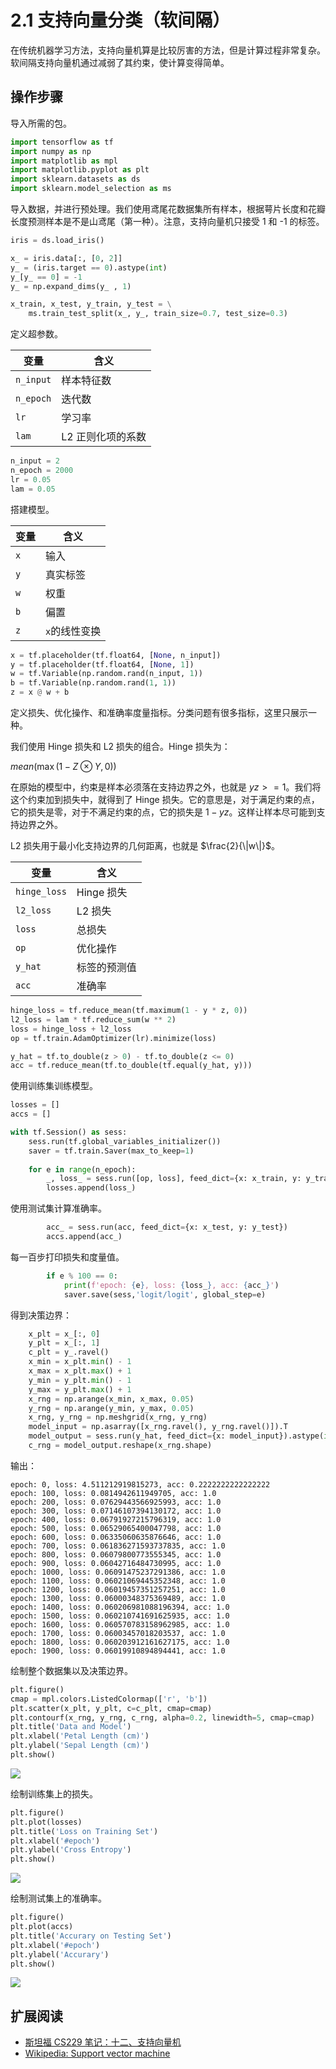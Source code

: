 # 2.1 支持向量分类（软间隔）

在传统机器学习方法，支持向量机算是比较厉害的方法，但是计算过程非常复杂。软间隔支持向量机通过减弱了其约束，使计算变得简单。

## 操作步骤

导入所需的包。

```py
import tensorflow as tf
import numpy as np
import matplotlib as mpl
import matplotlib.pyplot as plt
import sklearn.datasets as ds
import sklearn.model_selection as ms
```

导入数据，并进行预处理。我们使用鸢尾花数据集所有样本，根据萼片长度和花瓣长度预测样本是不是山鸢尾（第一种）。注意，支持向量机只接受 1 和 -1 的标签。

```py
iris = ds.load_iris()

x_ = iris.data[:, [0, 2]]
y_ = (iris.target == 0).astype(int)
y_[y_ == 0] = -1
y_ = np.expand_dims(y_ , 1)

x_train, x_test, y_train, y_test = \
    ms.train_test_split(x_, y_, train_size=0.7, test_size=0.3)
```

定义超参数。

| 变量 | 含义 |
| --- | --- |
| `n_input` | 样本特征数 |
| `n_epoch` | 迭代数 |
| `lr` | 学习率 |
| `lam` | L2 正则化项的系数 |

```py
n_input = 2
n_epoch = 2000
lr = 0.05
lam = 0.05
```

搭建模型。

| 变量 | 含义 |
| --- | --- |
| `x` | 输入 |
| `y` | 真实标签 |
| `w` | 权重 | 
| `b` | 偏置 |
| `z` | `x`的线性变换 |

```py
x = tf.placeholder(tf.float64, [None, n_input])
y = tf.placeholder(tf.float64, [None, 1])
w = tf.Variable(np.random.rand(n_input, 1))
b = tf.Variable(np.random.rand(1, 1))
z = x @ w + b
```

定义损失、优化操作、和准确率度量指标。分类问题有很多指标，这里只展示一种。

我们使用 Hinge 损失和 L2 损失的组合。Hinge 损失为：

$mean(\max(1 - Z \otimes Y, 0))$

在原始的模型中，约束是样本必须落在支持边界之外，也就是 $yz >= 1$。我们将这个约束加到损失中，就得到了 Hinge 损失。它的意思是，对于满足约束的点，它的损失是零，对于不满足约束的点，它的损失是 $1 - yz$。这样让样本尽可能到支持边界之外。

L2 损失用于最小化支持边界的几何距离，也就是 $\frac{2}{\|w\|}$。

| 变量 | 含义 |
| --- | --- |
| `hinge_loss` | Hinge 损失 |
| `l2_loss` | L2 损失 |
| `loss` | 总损失 |
| `op` | 优化操作 |
| `y_hat` | 标签的预测值 |
| `acc` | 准确率 |

```py
hinge_loss = tf.reduce_mean(tf.maximum(1 - y * z, 0))
l2_loss = lam * tf.reduce_sum(w ** 2)
loss = hinge_loss + l2_loss
op = tf.train.AdamOptimizer(lr).minimize(loss)

y_hat = tf.to_double(z > 0) - tf.to_double(z <= 0)
acc = tf.reduce_mean(tf.to_double(tf.equal(y_hat, y)))
```

使用训练集训练模型。

```py
losses = []
accs = []

with tf.Session() as sess:
    sess.run(tf.global_variables_initializer())
    saver = tf.train.Saver(max_to_keep=1)
    
    for e in range(n_epoch):
        _, loss_ = sess.run([op, loss], feed_dict={x: x_train, y: y_train})
        losses.append(loss_)
```

使用测试集计算准确率。

```py
        acc_ = sess.run(acc, feed_dict={x: x_test, y: y_test})
        accs.append(acc_)
```

每一百步打印损失和度量值。

```py
        if e % 100 == 0:
            print(f'epoch: {e}, loss: {loss_}, acc: {acc_}')
            saver.save(sess,'logit/logit', global_step=e)
```

得到决策边界：

```py
    x_plt = x_[:, 0]
    y_plt = x_[:, 1]
    c_plt = y_.ravel()
    x_min = x_plt.min() - 1
    x_max = x_plt.max() + 1
    y_min = y_plt.min() - 1
    y_max = y_plt.max() + 1
    x_rng = np.arange(x_min, x_max, 0.05)
    y_rng = np.arange(y_min, y_max, 0.05)
    x_rng, y_rng = np.meshgrid(x_rng, y_rng)
    model_input = np.asarray([x_rng.ravel(), y_rng.ravel()]).T
    model_output = sess.run(y_hat, feed_dict={x: model_input}).astype(int)
    c_rng = model_output.reshape(x_rng.shape)
```

输出：

```
epoch: 0, loss: 4.511212919815273, acc: 0.2222222222222222
epoch: 100, loss: 0.0814942611949705, acc: 1.0
epoch: 200, loss: 0.07629443566925993, acc: 1.0
epoch: 300, loss: 0.07146107394130172, acc: 1.0
epoch: 400, loss: 0.06791927215796319, acc: 1.0
epoch: 500, loss: 0.06529065400047798, acc: 1.0
epoch: 600, loss: 0.06335060635876646, acc: 1.0
epoch: 700, loss: 0.061836271593737835, acc: 1.0
epoch: 800, loss: 0.06079800773555345, acc: 1.0
epoch: 900, loss: 0.06042716484730995, acc: 1.0
epoch: 1000, loss: 0.06091475237291386, acc: 1.0
epoch: 1100, loss: 0.06021069445352348, acc: 1.0
epoch: 1200, loss: 0.06019457351257251, acc: 1.0
epoch: 1300, loss: 0.06000348375369489, acc: 1.0
epoch: 1400, loss: 0.060206981088196394, acc: 1.0
epoch: 1500, loss: 0.060210741691625935, acc: 1.0
epoch: 1600, loss: 0.060570783158962985, acc: 1.0
epoch: 1700, loss: 0.06003457018203537, acc: 1.0
epoch: 1800, loss: 0.060203912161627175, acc: 1.0
epoch: 1900, loss: 0.06019910894894441, acc: 1.0
```

绘制整个数据集以及决策边界。

```py
plt.figure()
cmap = mpl.colors.ListedColormap(['r', 'b'])
plt.scatter(x_plt, y_plt, c=c_plt, cmap=cmap)
plt.contourf(x_rng, y_rng, c_rng, alpha=0.2, linewidth=5, cmap=cmap)
plt.title('Data and Model')
plt.xlabel('Petal Length (cm)')
plt.ylabel('Sepal Length (cm)')
plt.show()
```

![](../img/2-1-1.png)

绘制训练集上的损失。

```py
plt.figure()
plt.plot(losses)
plt.title('Loss on Training Set')
plt.xlabel('#epoch')
plt.ylabel('Cross Entropy')
plt.show()
```

![](../img/2-1-2.png)

绘制测试集上的准确率。

```py
plt.figure()
plt.plot(accs)
plt.title('Accurary on Testing Set')
plt.xlabel('#epoch')
plt.ylabel('Accurary')
plt.show()
```

![](../img/2-1-3.png)

## 扩展阅读

+   [斯坦福 CS229 笔记：十二、支持向量机](http://www.ai-start.com/ml2014/html/week7.html)
+   [Wikipedia: Support vector machine](https://en.wikipedia.org/wiki/Support_vector_machine)
